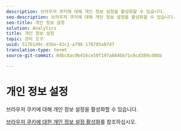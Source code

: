 ```yaml
---
description: 브라우저 쿠키에 대해 개인 정보 설정을 활성화할 수 있습니다.
seo-description: 브라우저 쿠키에 대해 개인 정보 설정을 활성화할 수 있습니다.
seo-title: 개인 정보 설정
solution: Analytics
title: 개인 정보 설정
topic: 관리 도구
uuid: 517b1d9c-d36e-43c1-a796-178785a8747
translation-type: tm+mt
source-git-commit: 0dbc8ac9b416ce50f197a884bb71c6cd389cd0bb

---
```



# 개인 정보 설정

브라우저 쿠키에 대해 개인 정보 설정을 활성화할 수 있습니다.

[브라우저 쿠키에 대한 개인 정보 설정 활성화](https://marketing.adobe.com/resources/help/en_US/whitepapers/cookies/browser_cookie_settings.html)를 참조하십시오.
